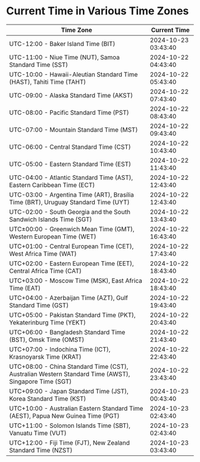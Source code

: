 # Current Time in Various Time Zones

| Time Zone | Current Time |
|-----------|--------------|
| UTC-12:00 - Baker Island Time (BIT) | 2024-10-23 03:43:40 |
| UTC-11:00 - Niue Time (NUT), Samoa Standard Time (SST) | 2024-10-22 04:43:40 |
| UTC-10:00 - Hawaii-Aleutian Standard Time (HAST), Tahiti Time (TAHT) | 2024-10-22 05:43:40 |
| UTC-09:00 - Alaska Standard Time (AKST) | 2024-10-22 07:43:40 |
| UTC-08:00 - Pacific Standard Time (PST) | 2024-10-22 08:43:40 |
| UTC-07:00 - Mountain Standard Time (MST) | 2024-10-22 09:43:40 |
| UTC-06:00 - Central Standard Time (CST) | 2024-10-22 10:43:40 |
| UTC-05:00 - Eastern Standard Time (EST) | 2024-10-22 11:43:40 |
| UTC-04:00 - Atlantic Standard Time (AST), Eastern Caribbean Time (ECT) | 2024-10-22 12:43:40 |
| UTC-03:00 - Argentina Time (ART), Brasília Time (BRT), Uruguay Standard Time (UYT) | 2024-10-22 12:43:40 |
| UTC-02:00 - South Georgia and the South Sandwich Islands Time (SGT) | 2024-10-22 13:43:40 |
| UTC±00:00 - Greenwich Mean Time (GMT), Western European Time (WET) | 2024-10-22 16:43:40 |
| UTC+01:00 - Central European Time (CET), West Africa Time (WAT) | 2024-10-22 17:43:40 |
| UTC+02:00 - Eastern European Time (EET), Central Africa Time (CAT) | 2024-10-22 18:43:40 |
| UTC+03:00 - Moscow Time (MSK), East Africa Time (EAT) | 2024-10-22 18:43:40 |
| UTC+04:00 - Azerbaijan Time (AZT), Gulf Standard Time (GST) | 2024-10-22 19:43:40 |
| UTC+05:00 - Pakistan Standard Time (PKT), Yekaterinburg Time (YEKT) | 2024-10-22 20:43:40 |
| UTC+06:00 - Bangladesh Standard Time (BST), Omsk Time (OMST) | 2024-10-22 21:43:40 |
| UTC+07:00 - Indochina Time (ICT), Krasnoyarsk Time (KRAT) | 2024-10-22 22:43:40 |
| UTC+08:00 - China Standard Time (CST), Australian Western Standard Time (AWST), Singapore Time (SGT) | 2024-10-22 23:43:40 |
| UTC+09:00 - Japan Standard Time (JST), Korea Standard Time (KST) | 2024-10-23 00:43:40 |
| UTC+10:00 - Australian Eastern Standard Time (AEST), Papua New Guinea Time (PGT) | 2024-10-23 02:43:40 |
| UTC+11:00 - Solomon Islands Time (SBT), Vanuatu Time (VUT) | 2024-10-23 02:43:40 |
| UTC+12:00 - Fiji Time (FJT), New Zealand Standard Time (NZST) | 2024-10-23 03:43:40 |
